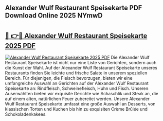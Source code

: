 ## Alexander Wulf Restaurant Speisekarte PDF Download Online 2025 NYmwD

# <h2><a href="http://gcbbwr.nevu.top/?p=Alexander+Wulf+Restaurant+Speisekarte">🔗 👉🔴 Alexander Wulf Restaurant Speisekarte 2025 PDF</a></h2>

[![Alexander Wulf Restaurant Speisekarte 2025 PDF](https://i.imgur.com/dBaPXMq.png)](http://gcbbwr.nevu.top/?p=Alexander+Wulf+Restaurant+Speisekarte)
Die Alexander Wulf Restaurant Speisekarte ist nicht nur eine Liste von Gerichten, sondern auch die Kunst der Wahl. Auf der Alexander Wulf Restaurant Speisekarte unseres Restaurants finden Sie leichte und frische Salate in unserem speziellen Bereich. Für diejenigen, die Fleisch bevorzugen, bieten wir eine umfangreiche Auswahl an Gerichten auf der Alexander Wulf Restaurant Speisekarte an: Rindfleisch, Schweinefleisch, Huhn und Fisch. Unseren Auserwählten bieten wir exquisite Gerichte wie Schaschlik und Steak an, die auf einem alten, natürlichen Feuer zubereitet werden. Unsere Alexander Wulf Restaurant Speisekarte umfasst eine große Auswahl an Desserts, von klassischen Torten und Kuchen bis hin zu exquisiten Crème Brûlée und Schokoladenkakees.
